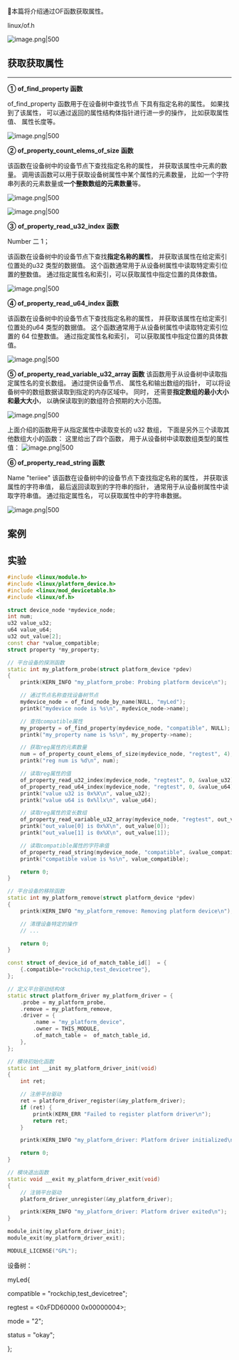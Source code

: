 
📢本篇将介绍通过OF函数获取属性。

linux/of.h

![image.png|500](https://my-obsidian-image.oss-cn-guangzhou.aliyuncs.com/2025/06/b6a875c1d178adcc2e7ff064e4a0a5bb.png)


## 获取获取属性

---

**① of_find_property 函数**

of_find_property 函数用于在设备树中查找节点 下具有指定名称的属性。 如果找到了该属性， 可以通过返回的属性结构体指针进行进一步的操作， 比如获取属性值、 属性长度等。

  

![image.png|500](https://my-obsidian-image.oss-cn-guangzhou.aliyuncs.com/2025/06/572332375a2bff6b26ec232832d17862.png)


**② of_property_count_elems_of_size** **函数**

该函数在设备树中的设备节点下查找指定名称的属性， 并获取该属性中元素的数量。 调用该函数可以用于获取设备树属性中某个属性的元素数量， 比如一个字符串列表的元素数量或**一个整数数组的元素数量**等。

![image.png|500](https://my-obsidian-image.oss-cn-guangzhou.aliyuncs.com/2025/06/166376c368ee6facbec8fee56dea636a.png)


![image.png|500](https://my-obsidian-image.oss-cn-guangzhou.aliyuncs.com/2025/06/31e09358fb95a95e57a888090d088520.png)


**③** **of_property_read_u32_index** **函数**

Number 二 1；

该函数在设备树中的设备节点下查找**指定名称的属性**， 并获取该属性在给定索引位置处的u32 类型的数据值。 这个函数通常用于从设备树属性中读取特定索引位置的整数值。 通过指定属性名和索引，可以获取属性中指定位置的具体数值。

![image.png|500](https://my-obsidian-image.oss-cn-guangzhou.aliyuncs.com/2025/06/ff1a30ae943024fc046aa0d859e2a2e7.png)


**④ of_property_read_u64_index 函数**

该函数在设备树中的设备节点下查找指定名称的属性， 并获取该属性在给定索引位置处的u64 类型的数据值。 这个函数通常用于从设备树属性中读取特定索引位置的 64 位整数值。 通过指定属性名和索引， 可以获取属性中指定位置的具体数值。

![image.png|500](https://my-obsidian-image.oss-cn-guangzhou.aliyuncs.com/2025/06/afa1f32d88abd2f420fe998f2ddd93db.png)


**⑤ of_property_read_variable_u32_array 函数** 该函数用于从设备树中读取指定属性名的变长数组。 通过提供设备节点、 属性名和输出数组的指针， 可以将设备树中的数组数据读取到指定的内存区域中。 同时， 还需要**指定数组的最小大小和最大大小**， 以确保读取到的数组符合预期的大小范围。

![image.png|500](https://my-obsidian-image.oss-cn-guangzhou.aliyuncs.com/2025/06/e939c86cadb18d4090a74735ac1460a6.png)


上面介绍的函数用于从指定属性中读取变长的 u32 数组， 下面是另外三个读取其他数组大小的函数： 这里给出了四个函数， 用于从设备树中读取数组类型的属性值：
![image.png|500](https://my-obsidian-image.oss-cn-guangzhou.aliyuncs.com/2025/06/df0c2697a684ded7604424f9f3b7038b.png)


**⑥ of_property_read_string 函数**

Name "teriiee" 该函数在设备树中的设备节点下查找指定名称的属性， 并获取该属性的字符串值， 最后返回读取到的字符串的指针， 通常用于从设备树属性中读取字符串值。 通过指定属性名， 可以获取属性中的字符串数据。

![image.png|500](https://my-obsidian-image.oss-cn-guangzhou.aliyuncs.com/2025/06/ad80f5f02a6d705189a77861e36ab281.png)


## 案例

## 实验

```C++
#include <linux/module.h>
#include <linux/platform_device.h>
#include <linux/mod_devicetable.h>
#include <linux/of.h>

struct device_node *mydevice_node;      
int num;
u32 value_u32;
u64 value_u64;
u32 out_value[2];
const char *value_compatible;
struct property *my_property;

// 平台设备的探测函数
static int my_platform_probe(struct platform_device *pdev)
{
    printk(KERN_INFO "my_platform_probe: Probing platform device\n");

    // 通过节点名称查找设备树节点
    mydevice_node = of_find_node_by_name(NULL, "myLed");
    printk("mydevice node is %s\n", mydevice_node->name);

    // 查找compatible属性
    my_property = of_find_property(mydevice_node, "compatible", NULL);
    printk("my_property name is %s\n", my_property->name);

    // 获取reg属性的元素数量
    num = of_property_count_elems_of_size(mydevice_node, "regtest", 4);
    printk("reg num is %d\n", num);

    // 读取reg属性的值
    of_property_read_u32_index(mydevice_node, "regtest", 0, &value_u32);
    of_property_read_u64_index(mydevice_node, "regtest", 0, &value_u64);
    printk("value u32 is 0x%X\n", value_u32);
    printk("value u64 is 0x%llx\n", value_u64);

    // 读取reg属性的变长数组
    of_property_read_variable_u32_array(mydevice_node, "regtest", out_value, 1, 2);
    printk("out_value[0] is 0x%X\n", out_value[0]);
    printk("out_value[1] is 0x%X\n", out_value[1]);

    // 读取compatible属性的字符串值
    of_property_read_string(mydevice_node, "compatible", &value_compatible);
    printk("compatible value is %s\n", value_compatible);

    return 0;
}

// 平台设备的移除函数
static int my_platform_remove(struct platform_device *pdev)
{
    printk(KERN_INFO "my_platform_remove: Removing platform device\n");

    // 清理设备特定的操作
    // ...

    return 0;
}

const struct of_device_id of_match_table_id[]  = {
    {.compatible="rockchip,test_devicetree"},
};

// 定义平台驱动结构体
static struct platform_driver my_platform_driver = {
    .probe = my_platform_probe,
    .remove = my_platform_remove,
    .driver = {
        .name = "my_platform_device",
        .owner = THIS_MODULE,
        .of_match_table =  of_match_table_id,
    },
};

// 模块初始化函数
static int __init my_platform_driver_init(void)
{
    int ret;

    // 注册平台驱动
    ret = platform_driver_register(&my_platform_driver);
    if (ret) {
        printk(KERN_ERR "Failed to register platform driver\n");
        return ret;
    }

    printk(KERN_INFO "my_platform_driver: Platform driver initialized\n");

    return 0;
}

// 模块退出函数
static void __exit my_platform_driver_exit(void)
{
    // 注销平台驱动
    platform_driver_unregister(&my_platform_driver);

    printk(KERN_INFO "my_platform_driver: Platform driver exited\n");
}

module_init(my_platform_driver_init);
module_exit(my_platform_driver_exit);

MODULE_LICENSE("GPL");
```

设备树：

myLed{

compatible = "rockchip,test_devicetree";

regtest = <0xFDD60000 0x00000004>;

mode = "2";

status = "okay";

};